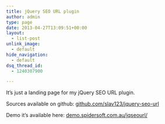 ```yaml
---
title: jQuery SEO URL plugin
author: admin
type: page
date: 2013-04-27T13:09:51+00:00
layout:
  - list-post
unlink_image:
  - default
hide_navigation:
  - default
dsq_thread_id:
  - 1240307900

---
```

It&#8217;s just a landing page for my jQuery SEO URL plugin.

Sources available on github: [github.com/slav123/jquery-seo-url](https://github.com/slav123/jquery-seo-url)

Demo it&#8217;s available here: [demo.spidersoft.com.au/jqseourl/][1]

 [1]: http://demo.spidersoft.com.au/jqseourl/index.html